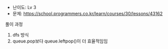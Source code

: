 * 난이도: Lv 3
* 문제: https://school.programmers.co.kr/learn/courses/30/lessons/43162

풀이 과정
1. dfs 방식
2. queue.pop보다 queue.leftpop()이 더 효율적임임